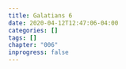 ```yaml
---
title: Galatians 6
date: 2020-04-12T12:47:06-04:00
categories: []
tags: []
chapter: "006"
inprogress: false
---
```


